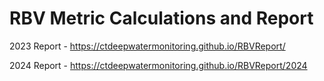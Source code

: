 # RBV Metric Calculations and Report

2023 Report - https://ctdeepwatermonitoring.github.io/RBVReport/

2024 Report - https://ctdeepwatermonitoring.github.io/RBVReport/2024
